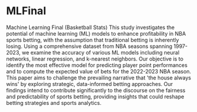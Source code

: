 # MLFinal
Machine Learning Final (Basketball Stats)
This study investigates the potential of machine learning (ML) models to enhance profitability in
NBA sports betting, with the assumption that traditional betting is inherently losing. Using a
comprehensive dataset from NBA seasons spanning 1997-2023, we examine the accuracy of various
ML models including neural networks, linear regression, and k-nearest neighbors. Our objective is
to identify the most effective model for predicting player point performances and to compute the
expected value of bets for the 2022-2023 NBA season. This paper aims to challenge the prevailing
narrative that 'the house always wins' by exploring strategic, data-informed betting approaches.
Our findings intend to contribute significantly to the discourse on the fairness and predictability of
sports betting, providing insights that could reshape betting strategies and sports analytics.


